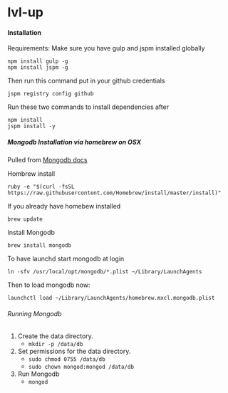# lvl-up
#### Installation

Requirements:
Make sure you have gulp and jspm installed globally

	npm install gulp -g
	npm install jspm -g

Then run this command put in your github credentials

	jspm registry config github

Run these two commands to install dependencies after

	npm install
	jspm install -y

##### Mongodb Installation via homebrew on OSX
Pulled from [Mongodb docs](http://docs.mongodb.org/manual/tutorial/install-mongodb-on-os-x/)

Hombrew install

	ruby -e "$(curl -fsSL https://raw.githubusercontent.com/Homebrew/install/master/install)"

If you already have homebew installed

	brew update

Install Mongodb

	brew install mongodb

To have launchd start mongodb at login

	ln -sfv /usr/local/opt/mongodb/*.plist ~/Library/LaunchAgents
	
Then to load mongodb now:

	launchctl load ~/Library/LaunchAgents/homebrew.mxcl.mongodb.plist

###### Running Mongodb

1. Create the data directory.
	*  ```mkdir -p /data/db```
2. Set permissions for the data directory.
	*  ```sudo chmod 0755 /data/db```
	*  ```sudo chown mongod:mongod /data/db```
3. Run Mongodb
	*  ```mongod```